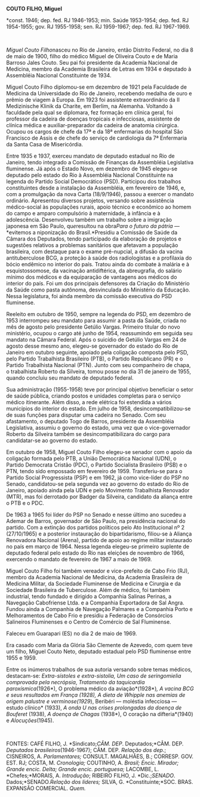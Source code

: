 **COUTO FILHO, Miguel**

\*const. 1946; dep. fed. RJ 1946-1953; min. Saúde 1953-1954; dep. fed.
RJ 1954-1955; gov. RJ 1955-1958; sen. RJ 1959-1967; dep. fed. RJ
1967-1969.

 

*Miguel Couto Filho*nasceu no Rio de Janeiro, então Distrito Federal, no
dia 8 de maio de 1900, filho do médico Miguel de Oliveira Couto e de
Maria Barroso Jales Couto. Seu pai foi presidente da Academia Nacional
de Medicina, membro da Academia Brasileira de Letras em 1934 e deputado
à Assembléia Nacional Constituinte de 1934.

Miguel Couto Filho diplomou-se em dezembro de 1921 pela Faculdade de
Medicina da Universidade do Rio de Janeiro, recebendo medalha de ouro e
prêmio de viagem à Europa. Em 1923 foi assistente extraordinário da II
Medizinische Klinik da Charite, em Berlim, na Alemanha. Voltando à
faculdade pela qual se diplomara, fez formação em clínica geral, foi
professor da cadeira de doenças tropicais e infecciosas, assistente de
clínica médica e auxiliar-preparador da cadeira de anatomia cirúrgica.
Ocupou os cargos de chefe da 17ª e da 18ª enfermarias do hospital São
Francisco de Assis e de chefe do serviço de cardiologia da 7ª Enfermaria
da Santa Casa de Misericórdia.

Entre 1935 e 1937, exerceu mandato de deputado estadual no Rio de
Janeiro, tendo integrado a Comissão de Finanças da Assembléia
Legislativa fluminense. Já após o Estado Novo, em dezembro de 1945
elegeu-se deputado pelo estado do Rio à Assembléia Nacional Constituinte
na legenda do Partido Social Democrático (PSD). Participou dos trabalhos
constituintes desde a instalação da Assembléia, em fevereiro de 1946, e,
com a promulgação da nova Carta (18/9/1946), passou a exercer o mandato
ordinário. Apresentou diversos projetos, versando sobre assistência
médico-social às populações rurais, apoio técnico e econômico ao homem
do campo e amparo compulsório à maternidade, à infância e à
adolescência. Desenvolveu também um trabalho sobre a imigração japonesa
em São Paulo, qu*e*resultou na obra*Para o futuro da pátria —* *evitemos
a niponização do Brasil.*Presidiu a Comissão de Saúde da Câmara dos
Deputados, tendo participado da elaboração de projetos e sugestões
relativos a problemas sanitários que afetavam a população brasileira,
com destaque para o exame pré-nupcial, a difusão da vacina
antituberculose BCG, a proteção à saúde dos radiologistas e a profilaxia
do bócio endêmico no interior do país. Tratou ainda do combate à malária
e à esquistossomose, da vacinação antidiftérica, da abreugrafia, do
salário mínimo dos médicos e da equiparação de vantagens aos médicos do
interior do país. Foi um dos principais defensores da Criação do
Ministério da Saúde como pasta autônoma, desvinculada do Ministério da
Educação. Nessa legislatura, foi ainda membro da comissão executiva do
PSD fluminense.

Reeleito em outubro de 1950, sempre na legenda do PSD, em dezembro de
1953 interrompeu seu mandato para assumir a pasta da Saúde, criada no
mês de agosto pelo presidente Getúlio Vargas. Primeiro titular do novo
ministério, ocupou o cargo até junho de 1954, reassumindo em seguida seu
mandato na Câmara Federal. Após o suicídio de Getúlio Vargas em 24 de
agosto desse mesmo ano, elegeu-se governador do estado do Rio de Janeiro
em outubro seguinte, apoiado pela coligação composta pelo PSD, pelo
Partido Trabalhista Brasileiro (PTB), o Partido Republicano (PR) e o
Partido Trabalhista Nacional (PTN). Junto com seu companheiro de chapa,
o trabalhista Roberto da Silveira, tomou posse no dia 31 de janeiro de
1955, quando concluiu seu mandato de deputado federal.

Sua administração (1955-1958) teve por principal objetivo beneficiar o
setor de saúde pública, criando postos e unidades completas para o
serviço médico itinerante. Além disso, a rede elétrica foi estendida a
vários municípios do interior do estado. Em julho de 1958,
desincompatibilizou-se de suas funções para disputar uma cadeira no
Senado. Com seu afastamento, o deputado Togo de Barros, presidente da
Assembléia Legislativa, assumiu o governo do estado, uma vez que o
vice-governador Roberto da Silveira também se desincompatibilizara do
cargo para candidatar-se ao governo do estado.

Em outubro de 1958, Miguel Couto Filho elegeu-se senador com o apoio da
coligação formada pelo PTB, a União Democrática Nacional (UDN), o
Partido Democrata Cristão (PDC), o Partido Socialista Brasileiro (PSB) e
o PTN, tendo sido empossado em fevereiro de 1959. Transferiu-se para o
Partido Social Progressista (PSP) e em 1962, já como vice-líder do PSP
no Senado, candidatou-se pela segunda vez ao governo do estado do Rio de
Janeiro, apoiado ainda pela UDN e pelo Movimento Trabalhista Renovador
(MTR), mas foi derrotado por Badger da Silveira, candidato da aliança
entre o PTB e o PDC.

De 1963 a 1965 foi líder do PSP no Senado e nesse último ano sucedeu a
Ademar de Barros, governador de São Paulo, na presidência nacional do
partido. Com a extinção dos partidos políticos pelo Ato Institucional nº
2 (27/10/1965) e a posterior instauração do bipartidarismo, filiou-se à
Aliança Renovadora Nacional (Arena), partido de apoio ao regime militar
instaurado no país em março de 1964. Nessa legenda elegeu-se primeiro
suplente de deputado federal pelo estado do Rio nas eleições de novembro
de 1966, exercendo o mandato de fevereiro de 1967 a maio de 1969.

Miguel Couto Filho foi também vereador e vice-prefeito de Cabo Frio
(RJ), membro da Academia Nacional de Medicina, da Academia Brasileira de
Medicina Militar, da Sociedade Fluminense de Medicina e Cirurgia e da
Sociedade Brasileira de Tuberculose. Além de médico, foi também
industrial, tendo fundado e dirigido a Companhia Salinas Perinas, a
Navegação Cabofriense Ltda. e a Companhia Exportadora de Sal Angra.
Fundou ainda a Companhia de Navegação Palmares e a Companhia Porto e
Melhoramentos de Cabo Frio e presidiu a Federação de Consórcios
Salineiros Fluminenses e o Centro de Comércio de Sal Fluminense.

Faleceu em Guarapari (ES) no dia 2 de maio de 1969.

Era casado com Maria da Glória São Clemente de Azevedo, com quem teve um
filho, Miguel Couto Neto, deputado estadual pelo PSD fluminense entre
1955 e 1959.

Entre os inúmeros trabalhos de sua autoria versando sobre temas médicos,
destacam-se: *Extra-sístoles e extra-sistolia, Um caso de*
*seringomielia comprovada pela necrópsia*, *Tratamento* *da*
*taquicardia paroxísmica*(1926*), O problema médico da aviação*(1928*)*,
*A vacina BCG e seus resultados em França* (1928), *A dieta de Whipple
nas anemias de* *origem palustre e verminose*(1929*), Beribéri —
moléstia infecciosa — estudo clínico* (1933), *A onda U nas crises
prolongadas da* *doença de Bouferet* (1938), *A doença de Chagas*
(1938*), O coração na difteria*(1940) e *Alocuções*(1945).

 

FONTES: CAFÉ FILHO, J. *Sindicato;*CÂM. DEP*. Deputados;*CÂM. DEP.
*Deputados brasileiros*(1946-1967); CÂM. DEP. *Relação dos dep*.;
CISNEIROS, A. *Parlamentares;* CONSULT. MAGALHÃES, B.; CORRESP. GOV.
EST. RJ; COSTA, M. *Cronologia;* COUTINHO, A. *Brasil; Encic. Mirador;
Grande encic. Delta; Grande encic. portuguesa;* LACOMBE, L.
*Chefes;*MORAIS, A. *Introdução*; RIBEIRO FILHO, J. *Dic.;*SENADO*.
Dados;*SENADO.*Relação dos líderes;* SILVA, G. *Constituinte;*SOC. BRAS.
EXPANSÃO COMERCIAL. *Quem.*

 
